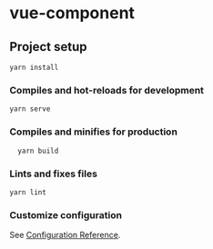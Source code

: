 # vue-component

## Project setup

```
yarn install
```

### Compiles and hot-reloads for development

```
yarn serve
```

### Compiles and minifies for production

```
  yarn build
```

### Lints and fixes files

```
yarn lint
```

### Customize configuration

See [Configuration Reference](https://cli.vuejs.org/config/).
